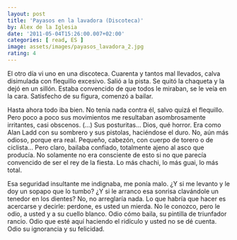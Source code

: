 ```yaml
---
layout: post
title: 'Payasos en la lavadora (Discoteca)'
by: Álex de la Iglesia
date: '2011-05-04T15:26:00.007+02:00'
categories: [ read, ES ]
image: assets/images/payasos_lavadora_2.jpg
rating: 4
---
```


El otro día vi uno en una discoteca. Cuarenta y tantos mal llevados, calva disimulada con flequillo excesivo. Salió a la pista. Se quitó la chaqueta y la dejó en un sillón. Estaba convencido de que todos le miraban, se le veía en la cara. Satisfecho de su figura, comenzó a bailar.
<p/>
Hasta ahora todo iba bien. No tenía nada contra él, salvo quizá el flequillo. Pero poco a poco sus movimientos me resultaban asombrosamente irritantes, casi obscenos. (...) Sus posturitas... Dios, qué horror. Era como Alan Ladd con su sombrero y sus pistolas, haciéndose el duro. No, aún más odioso, porque era real. Pequeño, cabezón, con cuerpo de torero o de ciclista... Pero claro, bailaba confiado, totalmente ajeno al asco que producía. No solamente no era consciente de esto si no que parecía convencido de ser el rey de la fiesta. Lo más chachi, lo más guai, lo más total.
<p/>
Esa seguridad insultante me indignaba, me ponía malo. ¿Y si me levanto y le doy un sopapo que lo tumbo? ¿Y si le arranco esa sonrisa clavándole un tenedor en los dientes? No, no arreglaría nada. Lo que habría que hacer es acercarse y decirle: perdone, es usted un mierda. No le conozco, pero le odio, a usted y a su cuello blanco. Odio cómo baila, su pintilla de triunfador rancio. Odio que esté aquí haciendo el ridículo y usted no se dé cuenta. Odio su ignorancia y su felicidad.
